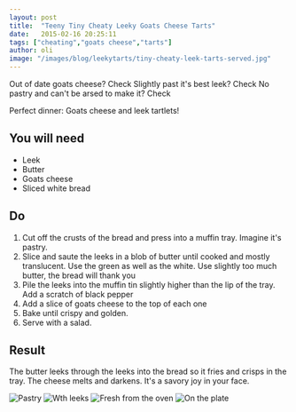 ```yaml
---
layout: post
title:  "Teeny Tiny Cheaty Leeky Goats Cheese Tarts"
date:   2015-02-16 20:25:11
tags: ["cheating","goats cheese","tarts"]
author: oli
image: "/images/blog/leekytarts/tiny-cheaty-leek-tarts-served.jpg"
---
```


Out of date goats cheese? Check
Slightly past it's best leek? Check
No pastry and can't be arsed to make it?  Check

Perfect dinner: Goats cheese and leek tartlets!



## You will need

* Leek
* Butter
* Goats cheese
* Sliced white bread

## Do

1. Cut off the crusts of the bread and press into a muffin tray.  Imagine it's pastry.
2. Slice and saute the leeks in a blob of butter until cooked and mostly translucent.  Use the green as well as the white.  Use slightly too much butter, the bread will thank you
3. Pile the leeks into the muffin tin slightly higher than the lip of the tray.  Add a scratch of black pepper
4. Add a slice of goats cheese to the top of each one
5. Bake until crispy and golden.
6. Serve with a salad.

## Result

The butter leeks through the leeks into the bread so it fries and crisps in the tray.  The cheese melts and darkens.  It's a savory joy in your face.

![Pastry](/images/blog/leekytarts/tiny-cheaty-leek-tarts-pasty.jpg "Pastry")
![Wth leeks](/images/blog/leekytarts/tiny-cheaty-leek-tarts-leek.jpg "With leeks")
![Fresh from the oven](/images/blog/leekytarts/tiny-cheaty-leek-tarts-outofoven.jpg "Fresh from the oven")
![On the plate](/images/blog/leekytarts/tiny-cheaty-leek-tarts-served.jpg "On the plate")


